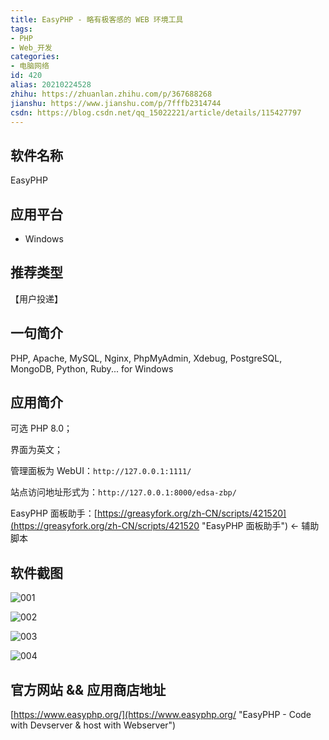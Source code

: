 ```yaml
---
title: EasyPHP - 略有极客感的 WEB 环境工具
tags:
- PHP
- Web_开发
categories:
- 电脑网络
id: 420
alias: 20210224528
zhihu: https://zhuanlan.zhihu.com/p/367688268
jianshu: https://www.jianshu.com/p/7fffb2314744
csdn: https://blog.csdn.net/qq_15022221/article/details/115427797
---
```


## 软件名称

EasyPHP


## 应用平台

* Windows


## 推荐类型

【用户投递】


## 一句简介

PHP, Apache, MySQL, Nginx, PhpMyAdmin, Xdebug, PostgreSQL,
MongoDB, Python, Ruby... for Windows

<!--more-->

## 应用简介

可选 PHP 8.0；

界面为英文；

管理面板为 WebUI：`http://127.0.0.1:1111/`

站点访问地址形式为：`http://127.0.0.1:8000/edsa-zbp/`

EasyPHP 面板助手：[https://greasyfork.org/zh-CN/scripts/421520](https://greasyfork.org/zh-CN/scripts/421520 "EasyPHP 面板助手") ← 辅助脚本


## 软件截图

![001](https://i.loli.net/2021/04/04/fcGvT6t4J1SIdjW.png "001")

![002](https://i.loli.net/2021/02/10/RIg8CZLNxMPUz5s.png "002")

![003](https://i.loli.net/2021/02/10/NXgICx2kqAmrMBl.png "003")

![004](https://i.loli.net/2021/02/10/y4hCNoxX2ISDeZA.png "004")


## 官方网站 && 应用商店地址

[https://www.easyphp.org/](https://www.easyphp.org/ "EasyPHP - Code with Devserver & host with Webserver")
